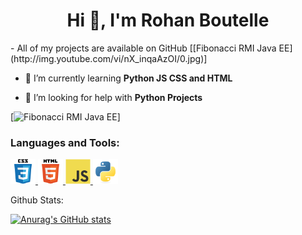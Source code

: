 <h1 align="center">Hi 👋, I'm Rohan Boutelle</h1>
- All of my projects are available on GitHub [[Fibonacci RMI Java EE](http://img.youtube.com/vi/nX_inqaAzOI/0.jpg)]
 
- 🌱 I’m currently learning **Python JS CSS and HTML**

- 🤝 I’m looking for help with **Python Projects**

[![Fibonacci RMI Java EE](http://img.youtube.com/vi/nX_inqaAzOI/0.jpg)]



<h3 align="left">Languages and Tools:</h3>
<p align="left"> <a href="https://www.w3schools.com/css/" target="_blank" rel="noreferrer"> <img src="https://raw.githubusercontent.com/devicons/devicon/master/icons/css3/css3-original-wordmark.svg" alt="css3" width="40" height="40"/> </a> <a href="https://www.w3.org/html/" target="_blank" rel="noreferrer"> <img src="https://raw.githubusercontent.com/devicons/devicon/master/icons/html5/html5-original-wordmark.svg" alt="html5" width="40" height="40"/> </a> <a href="https://developer.mozilla.org/en-US/docs/Web/JavaScript" target="_blank" rel="noreferrer"> <img src="https://raw.githubusercontent.com/devicons/devicon/master/icons/javascript/javascript-original.svg" alt="javascript" width="40" height="40"/> </a> <a href="https://www.python.org" target="_blank" rel="noreferrer"> <img src="https://raw.githubusercontent.com/devicons/devicon/master/icons/python/python-original.svg" alt="python" width="40" height="40"/> </a> </p>

Github Stats:

[![Anurag's GitHub stats](https://github-readme-stats.vercel.app/api?username=rohanboutelle01)](https://github.com/anuraghazra/github-readme-stats)
